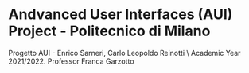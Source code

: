 # Andvanced User Interfaces (AUI) Project - Politecnico di Milano
Progetto AUI - Enrico Sarneri, Carlo Leopoldo Reinotti \\
Academic Year 2021/2022. Professor Franca Garzotto
